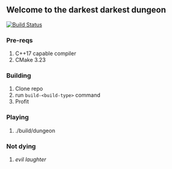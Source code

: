 ## Welcome to the darkest darkest dungeon

[![Build Status](https://travis-ci.org/pmckown-lulu/eaten-by-a-grue.svg?branch=master)](https://travis-ci.org/pmckown-lulu/eaten-by-a-grue)

### Pre-reqs
1. C++17 capable compiler
2. CMake 3.23

### Building
1. Clone repo
2. run ```build-<build-type>``` command
3. Profit

### Playing
1. ./build/dungeon

### Not dying
1. *evil laughter*